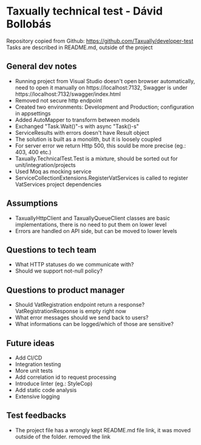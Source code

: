 ﻿# Taxually technical test - Dávid Bollobás

Repository copied from Github: https://github.com/Taxually/developer-test
Tasks are described in README.md, outside of the project

## General dev notes

- Running project from Visual Studio doesn't open browser automatically, need to open it manually on https://localhost:7132, Swagger is under https://localhost:7132/swagger/index.html
- Removed not secure http endpoint
- Created two environments: Development and Production; configuration in appsettings
- Added AutoMapper to transform between models
- Exchanged "Task.Wait()"-s with async "Task()-s"
- ServiceResults with errors doesn't have Result object 
- The solution is built as a monolith, but it is loosely coupled
- For server error we return Http 500, this sould be more precise (eg.: 403, 400 etc.)
- Taxually.TechnicalTest.Test is a mixture, should be sorted out for unit/integration/projects
- Used Moq as mocking service
- ServiceCollectionExtensions.RegisterVatServices is called to register VatServices project dependencies

## Assumptions

- TaxuallyHttpClient and TaxuallyQueueClient classes are basic implementations, there is no need to put them on lower level
- Errors are handled on API side, but can be moved to lower levels

## Questions to tech team

- What HTTP statuses do we communicate with?
- Should we support not-null policy?

## Questions to product manager

- Should VatRegistration endpoint return a response? VatRegistrationResponse is empty right now
- What error messages should we send back to users?
- What informations can be logged/which of those are sensitive?

## Future ideas

- Add CI/CD
- Integration testing
- More unit tests
- Add correlation id to request processing
- Introduce linter (eg.: StyleCop)
- Add static code analysis
- Extensive logging

## Test feedbacks

- The project file has a wrongly kept README.md file link, it was moved outside of the folder. removed the link